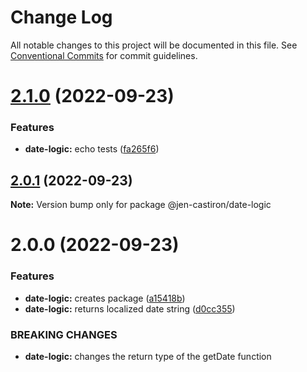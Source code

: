 # Change Log

All notable changes to this project will be documented in this file.
See [Conventional Commits](https://conventionalcommits.org) for commit guidelines.

# [2.1.0](https://github.com/jen-castiron/monorepo-test/compare/@jen-castiron/date-logic@2.0.1...@jen-castiron/date-logic@2.1.0) (2022-09-23)


### Features

* **date-logic:** echo tests ([fa265f6](https://github.com/jen-castiron/monorepo-test/commit/fa265f6d8c2f0524c24de0a1ecc9ad69fca74170))





## [2.0.1](https://github.com/jen-castiron/monorepo-test/compare/@jen-castiron/date-logic@2.0.0...@jen-castiron/date-logic@2.0.1) (2022-09-23)

**Note:** Version bump only for package @jen-castiron/date-logic





# 2.0.0 (2022-09-23)


### Features

* **date-logic:** creates package ([a15418b](https://github.com/jen-castiron/monorepo-test/commit/a15418b0d9610cf45a45e1b039b0417d132990fb))
* **date-logic:** returns localized date string ([d0cc355](https://github.com/jen-castiron/monorepo-test/commit/d0cc3559a5f6e1b2e4b2c5450016578aa3b8ee30))


### BREAKING CHANGES

* **date-logic:** changes the return type of the getDate function
